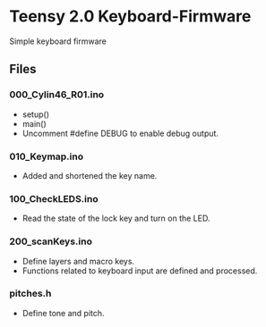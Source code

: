 # Teensy 2.0 Keyboard-Firmware
Simple keyboard firmware

## Files
### 000_Cylin46_R01.ino
- setup()  
- main()  
- Uncomment #define DEBUG to enable debug output.

### 010_Keymap.ino
- Added and shortened the key name.

### 100_CheckLEDS.ino
- Read the state of the lock key and turn on the LED.

### 200_scanKeys.ino
- Define layers and macro keys.
- Functions related to keyboard input are defined and processed.

### pitches.h
- Define tone and pitch.

